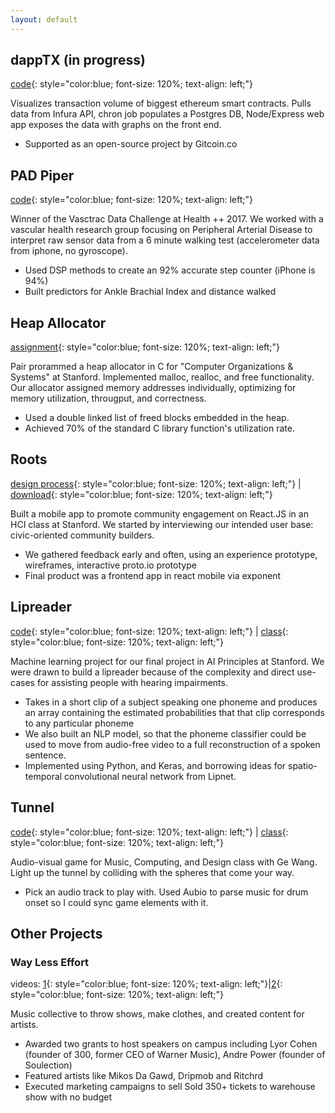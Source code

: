 ```yaml
---
layout: default
---
```


## [](#header-3)dappTX (in progress)
[code](https://github.com/maxwolff/dappTx){: style="color:blue; font-size: 120%; text-align: left;"}

Visualizes transaction volume of biggest ethereum smart contracts. Pulls data from Infura API, chron job populates a Postgres DB, Node/Express web app exposes the data with graphs on the front end.
- Supported as an open-source project by Gitcoin.co

## [](#header-3)PAD Piper
[code](https://github.com/maxwolff/vasctrac){: style="color:blue; font-size: 120%; text-align: left;"}

Winner of the Vasctrac Data Challenge at Health ++ 2017. We worked with a vascular health research group focusing on Peripheral Arterial Disease to interpret raw sensor data from a 6 minute walking test (accelerometer data from iphone, no gyroscope). 
- Used DSP methods to create an 92% accurate step counter (iPhone is 94%)
- Built predictors for Ankle Brachial Index and distance walked

## [](#header-3)Heap Allocator
[assignment](https://web.stanford.edu/class/archive/cs/cs107/cs107.1166/assign7/){: style="color:blue; font-size: 120%; text-align: left;"} 

Pair prorammed a heap allocator in C for "Computer Organizations & Systems" at Stanford. Implemented  malloc, realloc, and free functionality. Our allocator assigned memory addresses individually, optimizing for memory utilization, througput, and correctness. 
- Used a double linked list of freed blocks embedded in the heap. 
- Achieved 70% of the standard C library function's utilization rate. 

## [](#header-3)Roots
 [design process](http://hci.stanford.edu/courses/cs147/2016/au/projects/DigitalDemocracy/Roots/media/roots-7-final-report.pdf){: style="color:blue; font-size: 120%; text-align: left;"} | 
[download](http://hci.stanford.edu/courses/cs147/2016/au/projects/DigitalDemocracy/Roots/){: style="color:blue; font-size: 120%; text-align: left;"}


Built a mobile app to promote community engagement on React.JS in an HCI class at Stanford. We started by interviewing our intended user base: civic-oriented community builders. 
- We gathered feedback early and often, using an experience prototype, wireframes, interactive proto.io prototype
- Final product was a frontend app in react mobile via exponent

## [](#header-3)Lipreader
[code](https://github.com/maxwolff/lipreader){: style="color:blue; font-size: 120%; text-align: left;"} |
[class](http://web.stanford.edu/class/cs221/){: style="color:blue; font-size: 120%; text-align: left;"} 

Machine learning project for our final project in AI Principles at Stanford. We were drawn to build a lipreader because of the complexity and direct use-cases for assisting people with hearing impairments. 
- Takes in a short clip of a subject speaking one phoneme and produces an array containing the estimated probabilities that that clip corresponds to any particular phoneme
-  We also built an NLP model, so that the phoneme classifier could be used to move from audio-free video to a full reconstruction of a spoken sentence.
- Implemented using Python, and Keras, and borrowing ideas for spatio-temporal convolutional neural network from Lipnet.

## [](#header-2)Tunnel
[code](https://github.com/maxwolff/tunnel){: style="color:blue; font-size: 120%; text-align: left;"} |
[class](https://ccrma.stanford.edu/courses/256a-fall-2015/){: style="color:blue; font-size: 120%; text-align: left;"} 

Audio-visual game for Music, Computing, and Design class with Ge Wang. Light up the tunnel by colliding with the spheres that come your way. 
- Pick an audio track to play with. Used Aubio to parse music for drum onset so I could sync game elements with it.

## [](#header-2)Other Projects

### [](#header-3) Way Less Effort
videos: [1](https://www.youtube.com/watch?v=X4J5wOD6ci8){: style="color:blue; font-size: 120%; text-align: left;"}|[2](https://www.facebook.com/ritchrd/videos/1553875881356311/){: style="color:blue; font-size: 120%; text-align: left;"} 


Music collective to throw shows, make clothes, and created content for artists. 
- Awarded two grants to host speakers on campus including Lyor Cohen (founder of 300, former CEO of Warner Music), Andre Power (founder of Soulection)
- Featured artists like Mikos Da Gawd, Dripmob and Ritchrd
- Executed marketing campaigns to sell Sold 350+ tickets to warehouse show with no budget










